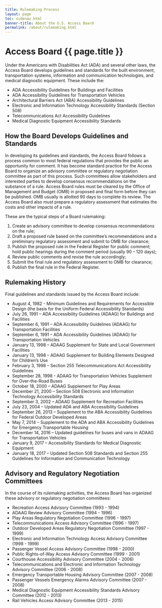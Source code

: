 ```yaml
---
title: Rulemaking Process
layout: page
toc: sidenav.html
banner-title: About the U.S. Access Board
permalink: /about/rulemaking.html
---
```


# Access Board {{ page.title }}

Under the Americans with Disabilities Act (ADA) and several other laws, the Access Board develops guidelines and standards for the built environment, transportation systems, information and communication technologies, and medical diagnostic equipment.  These include the:

- ADA Accessibility Guidelines for Buildings and Facilities
- ADA Accessibility Guidelines for Transportation Vehicles
- Architectural Barriers Act (ABA) Accessibility Guidelines
- Electronic and Information Technology Accessibility Standards (Section 508)
- Telecommunications Act Accessibility Guidelines
- Medical Diagnostic Equipment Accessibility Standards

## How the Board Develops Guidelines and Standards

In developing its guidelines and standards, the Access Board follows a process common to most federal regulations that provides the public an opportunity for comment. It has become standard practice for the Access Board to organize an advisory committee or regulatory negotiation committee as part of this process.  Such committees allow stakeholders and interested parties to develop consensus recommendations on the substance of a rule.  Access Board rules must be cleared by the Office of Management and Budget (OMB) in proposed and final form before they can be published.  OMB usually is allotted 90 days to complete its review.  The Access Board also must prepare a regulatory assessment that estimates the costs and other impacts of a rule.  

These are the typical steps of a Board rulemaking:

1.  Create an advisory committee to develop consensus recommendations on the rule;
2.  Draft a proposed rule based on the committee’s recommendations and a preliminary regulatory assessment and submit to OMB for clearance;
3.  Publish the proposed rule in the Federal Register for public comment; hold public hearings during the comment period (usually 90 – 120 days);
4.  Review public comments and revise the rule accordingly;
5.  Submit the final rule and regulatory assessment to OMB for clearance;
6.  Publish the final rule in the Federal Register.

## Rulemaking History 

Final guidelines and standards issued by the Access Board include:

- August 4, 1982 - Minimum Guidelines and Requirements for Accessible Design (the basis for the Uniform Federal Accessibility Standards)
- July 26, 1991 – ADA Accessibility Guidelines (ADAAG) for Buildings and Facilities
- September 6, 1991 – ADA Accessibility Guidelines (ADAAG) for Transportation Facilities
- September 6, 1991 – ADA Accessibility Guidelines (ADAAG) for Transportation Vehicles
- January 13, 1998 – ADAAG Supplement for State and Local Government Facilities
- January 13, 1998 – ADAAG Supplement for Building Elements Designed for Children’s Use
- February 3, 1998 – Section 255 Telecommunications Act Accessibility Guidelines
- September 28, 1998 - ADAAG for Transportation Vehicles Supplement for Over-the-Road Buses
- October 18, 2000 – ADAAG Supplement for Play Areas
- December 21, 2000 –  Section 508 Electronic and Information Technology Accessibility Standards
- September 3, 2002 – ADAAG Supplement for Recreation Facilities
- July 23, 2004 – Updated ADA and ABA Accessibility Guidelines
- September 26, 2013 – Supplement to the ABA Accessibility Guidelines for Federal Outdoor Developed Areas
- May 7, 2014 – Supplement to the ADA and ABA Accessibility Guidelines for Emergency Transportable Housing
- December 14, 2016 – Updated guidelines for buses and vans in ADAAG for Transportation Vehicles 
- January 9, 2017 – Accessibility Standards for Medical Diagnostic Equipment
- January 18, 2017 – Updated Section 508 Standards and Section 255 Guidelines for Information and Communication Technology

## Advisory and Regulatory Negotiation Committees

In the course of its rulemaking activities, the Access Board has organized these advisory or regulatory negotiation committees:

- Recreation Access Advisory Committee (1993 - 1994)
- ADAAG Review Advisory Committee (1994 - 1996)
- Play Areas Regulatory Negotiation Committee (1996 - 1997)
- Telecommunications Access Advisory Committee (1996 - 1997)
- Outdoor Developed Areas Regulatory Negotiation Committee (1997 - 1999)
- Electronic and Information Technology Access Advisory Committee (1998 - 1999)
- Passenger Vessel Access Advisory Committee (1998 - 2000)
- Public Rights-of-Way Access Advisory Committee (1999 - 2001)
- Courthouse Accessibility Advisory Committee (2004 - 2006)
- Telecommunications and Electronic and Information Technology Advisory Committee (2006 - 2008)
- Emergency Transportable Housing Advisory Committee (2007 - 2008)
- Passenger Vessels Emergency Alarms Advisory Committee (2007 - 2008)
- Medical Diagnostic Equipment Accessibility Standards Advisory Committee (2012 - 2013)
- Rail Vehicles Access Advisory Committee (2013 - 2015)
